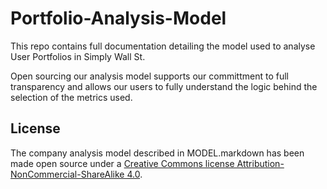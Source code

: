 # Portfolio-Analysis-Model
This repo contains full documentation detailing the model used to analyse User Portfolios in Simply Wall St.

Open sourcing our analysis model supports our committment to full transparency and allows our users to fully understand the logic behind the selection of the metrics used.

## License

The company analysis model described in MODEL.markdown has been made open source under a [Creative Commons license Attribution-NonCommercial-ShareAlike 4.0](http://creativecommons.org/licenses/by-nc-sa/4.0/).
